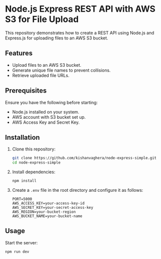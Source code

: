 # Node.js Express REST API with AWS S3 for File Upload

This repository demonstrates how to create a REST API using Node.js and Express.js for uploading files to an AWS S3 bucket.

## Features

- Upload files to an AWS S3 bucket.
- Generate unique file names to prevent collisions.
- Retrieve uploaded file URLs.

## Prerequisites

Ensure you have the following before starting:

- Node.js installed on your system.
- AWS account with S3 bucket set up.
- AWS Access Key and Secret Key.

## Installation

1. Clone this repository:

   ```bash
   git clone https://github.com/kishanvaghera/node-express-simple.git
   cd node-express-simple
   ```

2. Install dependencies:

   ```bash
   npm install
   ```

3. Create a `.env` file in the root directory and configure it as follows:

   ```env
   PORT=5000
   AWS_ACCESS_KEY=your-access-key-id
   AWS_SECRET_KEY=your-secret-access-key
   AWS_REGION=your-bucket-region
   AWS_BUCKET_NAME=your-bucket-name
   ```

## Usage

Start the server:

   ```bash
   npm run dev
   ```